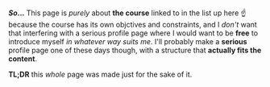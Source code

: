 __*So*...__ This page is _purely_ about __the course__ linked to in the list up here :point_up: because the course has its own objctives and constraints, and I _don't_ want that interfering with a serious profile page where I would want to be __free__ to introduce myself _in whatever way suits me_. I'll probably make a **serious** profile page one of these days though, with a structure that **actually fits the content**.

**TL;DR** this _whole_ page was made just for the sake of it.
